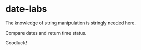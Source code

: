 # date-labs

The knowledge of string manipulation is stringly needed here.

Compare dates and return time status.

Goodluck!
